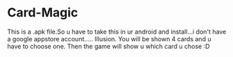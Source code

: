 # Card-Magic
This is a .apk file.So u have to take this in ur android and install...i don't have a google appstore account..... 
Illusion. You will be shown 4 cards and u have to choose one. Then the game will show u which card u chose :D


